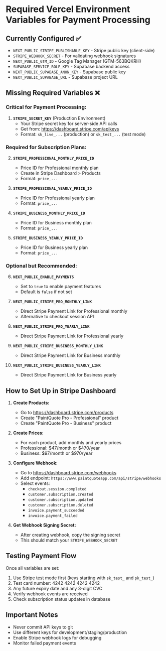 # Required Vercel Environment Variables for Payment Processing

## Currently Configured ✅
- `NEXT_PUBLIC_STRIPE_PUBLISHABLE_KEY` - Stripe public key (client-side)
- `STRIPE_WEBHOOK_SECRET` - For validating webhook signatures
- `NEXT_PUBLIC_GTM_ID` - Google Tag Manager (GTM-563BQKRH)
- `SUPABASE_SERVICE_ROLE_KEY` - Supabase backend access
- `NEXT_PUBLIC_SUPABASE_ANON_KEY` - Supabase public key
- `NEXT_PUBLIC_SUPABASE_URL` - Supabase project URL

## Missing Required Variables ❌

### Critical for Payment Processing:
1. **`STRIPE_SECRET_KEY`** (Production Environment)
   - Your Stripe secret key for server-side API calls
   - Get from: https://dashboard.stripe.com/apikeys
   - Format: `sk_live_...` (production) or `sk_test_...` (test mode)

### Required for Subscription Plans:
2. **`STRIPE_PROFESSIONAL_MONTHLY_PRICE_ID`**
   - Price ID for Professional monthly plan
   - Create in Stripe Dashboard > Products
   - Format: `price_...`

3. **`STRIPE_PROFESSIONAL_YEARLY_PRICE_ID`**
   - Price ID for Professional yearly plan
   - Format: `price_...`

4. **`STRIPE_BUSINESS_MONTHLY_PRICE_ID`**
   - Price ID for Business monthly plan
   - Format: `price_...`

5. **`STRIPE_BUSINESS_YEARLY_PRICE_ID`**
   - Price ID for Business yearly plan
   - Format: `price_...`

### Optional but Recommended:
6. **`NEXT_PUBLIC_ENABLE_PAYMENTS`**
   - Set to `true` to enable payment features
   - Default is `false` if not set

7. **`NEXT_PUBLIC_STRIPE_PRO_MONTHLY_LINK`**
   - Direct Stripe Payment Link for Professional monthly
   - Alternative to checkout session API

8. **`NEXT_PUBLIC_STRIPE_PRO_YEARLY_LINK`**
   - Direct Stripe Payment Link for Professional yearly

9. **`NEXT_PUBLIC_STRIPE_BUSINESS_MONTHLY_LINK`**
   - Direct Stripe Payment Link for Business monthly

10. **`NEXT_PUBLIC_STRIPE_BUSINESS_YEARLY_LINK`**
    - Direct Stripe Payment Link for Business yearly

## How to Set Up in Stripe Dashboard

1. **Create Products:**
   - Go to https://dashboard.stripe.com/products
   - Create "PaintQuote Pro - Professional" product
   - Create "PaintQuote Pro - Business" product

2. **Create Prices:**
   - For each product, add monthly and yearly prices
   - Professional: $47/month or $470/year
   - Business: $97/month or $970/year

3. **Configure Webhook:**
   - Go to https://dashboard.stripe.com/webhooks
   - Add endpoint: `https://www.paintquoteapp.com/api/stripe/webhooks`
   - Select events: 
     - `checkout.session.completed`
     - `customer.subscription.created`
     - `customer.subscription.updated`
     - `customer.subscription.deleted`
     - `invoice.payment_succeeded`
     - `invoice.payment_failed`

4. **Get Webhook Signing Secret:**
   - After creating webhook, copy the signing secret
   - This should match your `STRIPE_WEBHOOK_SECRET`

## Testing Payment Flow

Once all variables are set:

1. Use Stripe test mode first (keys starting with `sk_test_` and `pk_test_`)
2. Test card number: 4242 4242 4242 4242
3. Any future expiry date and any 3-digit CVC
4. Verify webhook events are received
5. Check subscription status updates in database

## Important Notes

- Never commit API keys to git
- Use different keys for development/staging/production
- Enable Stripe webhook logs for debugging
- Monitor failed payment events